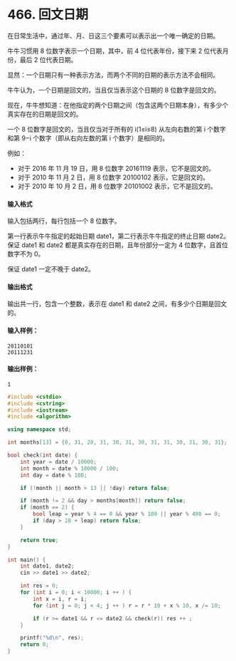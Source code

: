 # 466. 回文日期

在日常生活中，通过年、月、日这三个要素可以表示出一个唯一确定的日期。

牛牛习惯用 8 位数字表示一个日期，其中，前 4 位代表年份，接下来 2 位代表月份，最后 2 位代表日期。

显然：一个日期只有一种表示方法，而两个不同的日期的表示方法不会相同。

牛牛认为，一个日期是回文的，当且仅当表示这个日期的 8 位数字是回文的。

现在，牛牛想知道：在他指定的两个日期之间（包含这两个日期本身），有多少个真实存在的日期是回文的。

一个 8 位数字是回文的，当且仅当对于所有的 i(1≤i≤8) 从左向右数的第 i 个数字和第 9−i 个数字（即从右向左数的第 i 个数字）是相同的。

例如：

- 对于 2016 年 11 月 19 日，用 8 位数字 20161119 表示，它不是回文的。
- 对于 2010 年 11 月 2 日，用 8 位数字 20100102 表示，它是回文的。
- 对于 2010 年 10 月 2 日，用 8 位数字 20101002 表示，它不是回文的。

#### 输入格式

输入包括两行，每行包括一个 8 位数字。

第一行表示牛牛指定的起始日期 date1，第二行表示牛牛指定的终止日期 date2。保证 date1 和 date2 都是真实存在的日期，且年份部分一定为 4 位数字，且首位数字不为 0。

保证 date1 一定不晚于 date2。

#### 输出格式

输出共一行，包含一个整数，表示在 date1 和 date2 之间，有多少个日期是回文的。

#### 输入样例：

```
20110101
20111231
```

#### 输出样例：

```
1
```



```c++
#include <cstdio>
#include <cstring>
#include <iostream>
#include <algorithm>

using namespace std;

int months[13] = {0, 31, 28, 31, 30, 31, 30, 31, 31, 30, 31, 30, 31};

bool check(int date) {
    int year = date / 10000;
    int month = date % 10000 / 100;
    int day = date % 100;

    if (!month || month > 13 || !day) return false;

    if (month != 2 && day > months[month]) return false;
    if (month == 2) {
        bool leap = year % 4 == 0 && year % 100 || year % 400 == 0;
        if (day > 28 + leap) return false;
    }

    return true;
}

int main() {
    int date1, date2;
    cin >> date1 >> date2;

    int res = 0;
    for (int i = 0; i < 10000; i ++ ) {
        int x = i, r = i;
        for (int j = 0; j < 4; j ++ ) r = r * 10 + x % 10, x /= 10;

        if (r >= date1 && r <= date2 && check(r)) res ++ ;
    }

    printf("%d\n", res);
    return 0;
}
```

